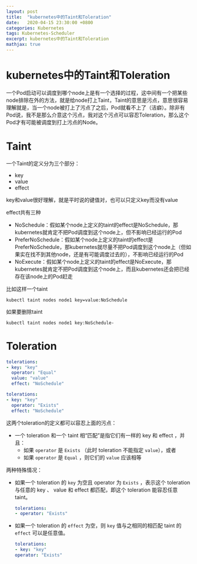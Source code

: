 ```yaml
---
layout: post
title:  "kubernetes中的Taint和Toleration"
date:   2020-04-15 23:30:00 +0800
categories: Kubernetes
tags: Kubernetes-Scheduler
excerpt: kubernetes中的Taint和Toleration
mathjax: true
---
```


# kubernetes中的Taint和Toleration

一个Pod启动可以调度到哪个node上是有一个选择的过程，这中间有一个把某些node排除在外的方法，就是给node打上Taint，Taint的意思是污点，意思很容易理解就是，当一个node被打上了污点了之后，Pod就看不上了（洁癖）。除非有Pod说，我不是那么介意这个污点，我对这个污点可以容忍Toleration，那么这个Pod才有可能被调度到打上污点的Node。

# Taint

一个Taint的定义分为三个部分：

* key
* value
* effect

key和value很好理解，就是平时说的键值对，也可以只定义key而没有value

effect共有三种

* NoSchedule：假如某个node上定义的taint的effect是NoSchedule，那kubernetes就肯定不把Pod调度到这个node上，但不影响已经运行的Pod 
* PreferNoSchedule：假如某个node上定义的taint的effect是PreferNoSchedule，那kubernetes就尽量不把Pod调度到这个node上（但如果实在找不到其他node，还是有可能调度过去的），不影响已经运行的Pod 
* NoExecute：假如某个node上定义的taint的effect是NoExecute，那kubernetes就肯定不把Pod调度到这个node上，而且kubernetes还会把已经存在该node上的Pod赶走

比如这样一个taint

```shell
kubectl taint nodes node1 key=value:NoSchedule
```

如果要删除taint

```shell
kubectl taint nodes node1 key:NoSchedule-
```

# Toleration

```yaml
tolerations:
- key: "key"
  operator: "Equal"
  value: "value"
  effect: "NoSchedule"
```

```yaml
tolerations:
- key: "key"
  operator: "Exists"
  effect: "NoSchedule"
```

这两个toleration的定义都可以容忍上面的污点：

* 一个 toleration 和一个 taint 相“匹配”是指它们有一样的 key 和 effect ，并且：
  - 如果 `operator` 是 `Exists` （此时 toleration 不能指定 `value`），或者
  - 如果 `operator` 是 `Equal` ，则它们的 `value` 应该相等

两种特殊情况：

- 如果一个 toleration 的 `key` 为空且 operator 为 `Exists` ，表示这个 toleration 与任意的 key 、 value 和 effect 都匹配，即这个 toleration 能容忍任意 taint。

  ```yaml
  tolerations:
  - operator: "Exists"
  ```

- 如果一个 toleration 的 `effect` 为空，则 `key` 值与之相同的相匹配 taint 的 `effect` 可以是任意值。

  ```yaml
  tolerations:
  - key: "key"
  operator: "Exists"
  ```

